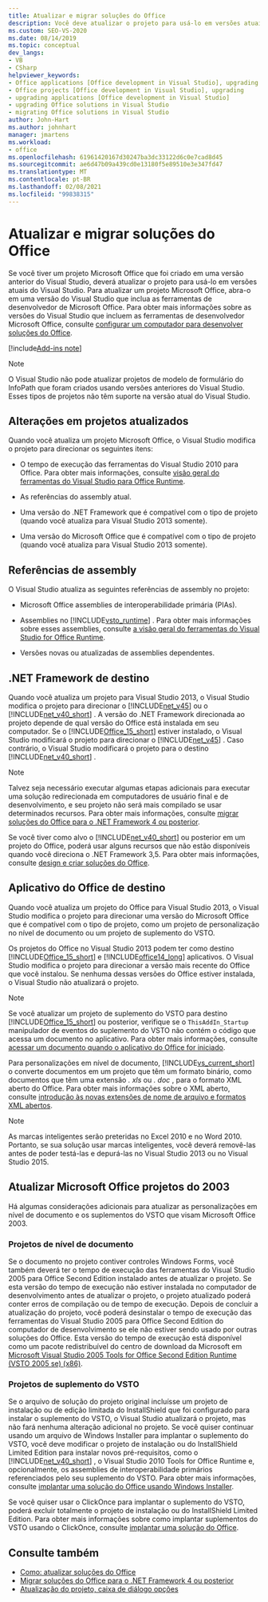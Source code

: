 ```yaml
---
title: Atualizar e migrar soluções do Office
description: Você deve atualizar o projeto para usá-lo em versões atuais do Visual Studio se tiver um projeto Offince que foi criado em uma versão anterior do Visual Studio.
ms.custom: SEO-VS-2020
ms.date: 08/14/2019
ms.topic: conceptual
dev_langs:
- VB
- CSharp
helpviewer_keywords:
- Office applications [Office development in Visual Studio], upgrading
- Office projects [Office development in Visual Studio], upgrading
- upgrading applications [Office development in Visual Studio]
- upgrading Office solutions in Visual Studio
- migrating Office solutions in Visual Studio
author: John-Hart
ms.author: johnhart
manager: jmartens
ms.workload:
- office
ms.openlocfilehash: 61961420167d30247ba3dc33122d6c0e7cad8d45
ms.sourcegitcommit: ae6d47b09a439cd0e13180f5e89510e3e347fd47
ms.translationtype: MT
ms.contentlocale: pt-BR
ms.lasthandoff: 02/08/2021
ms.locfileid: "99838315"
---
```

# <a name="upgrade-and-migrate-office-solutions"></a>Atualizar e migrar soluções do Office
  Se você tiver um projeto Microsoft Office que foi criado em uma versão anterior do Visual Studio, deverá atualizar o projeto para usá-lo em versões atuais do Visual Studio. Para atualizar um projeto Microsoft Office, abra-o em uma versão do Visual Studio que inclua as ferramentas de desenvolvedor de Microsoft Office. Para obter mais informações sobre as versões do Visual Studio que incluem as ferramentas de desenvolvedor Microsoft Office, consulte [configurar um computador para desenvolver soluções do Office](../vsto/configuring-a-computer-to-develop-office-solutions.md).

[!include[Add-ins note](includes/addinsnote.md)]

> [!NOTE]
> O Visual Studio não pode atualizar projetos de modelo de formulário do InfoPath que foram criados usando versões anteriores do Visual Studio. Esses tipos de projetos não têm suporte na versão atual do Visual Studio.

## <a name="changes-to-upgraded-projects"></a>Alterações em projetos atualizados
 Quando você atualiza um projeto Microsoft Office, o Visual Studio modifica o projeto para direcionar os seguintes itens:

- O tempo de execução das ferramentas do Visual Studio 2010 para Office. Para obter mais informações, consulte [visão geral do ferramentas do Visual Studio para Office Runtime](../vsto/visual-studio-tools-for-office-runtime-overview.md).

- As referências do assembly atual.

- Uma versão do .NET Framework que é compatível com o tipo de projeto (quando você atualiza para Visual Studio 2013 somente).

- Uma versão do Microsoft Office que é compatível com o tipo de projeto (quando você atualiza para Visual Studio 2013 somente).

## <a name="assembly-references"></a>Referências de assembly
 O Visual Studio atualiza as seguintes referências de assembly no projeto:

- Microsoft Office assemblies de interoperabilidade primária (PIAs).

- Assemblies no [!INCLUDE[vsto_runtime](../vsto/includes/vsto-runtime-md.md)] . Para obter mais informações sobre esses assemblies, consulte [a visão geral do ferramentas do Visual Studio for Office Runtime](../vsto/visual-studio-tools-for-office-runtime-overview.md).

- Versões novas ou atualizadas de assemblies dependentes.

## <a name="targeted-net-framework"></a>.NET Framework de destino
 Quando você atualiza um projeto para Visual Studio 2013, o Visual Studio modifica o projeto para direcionar o [!INCLUDE[net_v45](../vsto/includes/net-v45-md.md)] ou o [!INCLUDE[net_v40_short](../sharepoint/includes/net-v40-short-md.md)] . A versão do .NET Framework direcionada ao projeto depende de qual versão do Office está instalada em seu computador. Se o [!INCLUDE[Office_15_short](../vsto/includes/office-15-short-md.md)] estiver instalado, o Visual Studio modificará o projeto para direcionar o [!INCLUDE[net_v45](../vsto/includes/net-v45-md.md)] . Caso contrário, o Visual Studio modificará o projeto para o destino [!INCLUDE[net_v40_short](../sharepoint/includes/net-v40-short-md.md)] .

> [!NOTE]
> Talvez seja necessário executar algumas etapas adicionais para executar uma solução redirecionada em computadores de usuário final e de desenvolvimento, e seu projeto não será mais compilado se usar determinados recursos. Para obter mais informações, consulte [migrar soluções do Office para o .NET Framework 4 ou posterior](../vsto/migrating-office-solutions-to-the-dotnet-framework-4-or-later.md).

 Se você tiver como alvo o [!INCLUDE[net_v40_short](../sharepoint/includes/net-v40-short-md.md)] ou posterior em um projeto do Office, poderá usar alguns recursos que não estão disponíveis quando você direciona o .NET Framework 3,5. Para obter mais informações, consulte [design e criar soluções do Office](../vsto/designing-and-creating-office-solutions.md).

## <a name="targeted-office-application"></a>Aplicativo do Office de destino
 Quando você atualiza um projeto do Office para Visual Studio 2013, o Visual Studio modifica o projeto para direcionar uma versão do Microsoft Office que é compatível com o tipo de projeto, como um projeto de personalização no nível de documento ou um projeto de suplemento do VSTO.

 Os projetos do Office no Visual Studio 2013 podem ter como destino [!INCLUDE[Office_15_short](../vsto/includes/office-15-short-md.md)] e [!INCLUDE[office14_long](../vsto/includes/office14-long-md.md)] aplicativos. O Visual Studio modifica o projeto para direcionar a versão mais recente do Office que você instalou. Se nenhuma dessas versões do Office estiver instalada, o Visual Studio não atualizará o projeto.

> [!NOTE]
> Se você atualizar um projeto de suplemento do VSTO para destino [!INCLUDE[Office_15_short](../vsto/includes/office-15-short-md.md)] ou posterior, verifique se o `ThisAddIn_Startup` manipulador de eventos do suplemento do VSTO não contém o código que acessa um documento no aplicativo. Para obter mais informações, consulte [acessar um documento quando o aplicativo do Office for iniciado](../vsto/programming-vsto-add-ins.md#AccessingDocuments).

 Para personalizações em nível de documento, [!INCLUDE[vs_current_short](../sharepoint/includes/vs-current-short-md.md)] o converte documentos em um projeto que têm um formato binário, como documentos que têm uma extensão *. xls* ou *. doc* , para o formato XML aberto do Office. Para obter mais informações sobre o XML aberto, consulte [introdução às novas extensões de nome de arquivo e formatos XML abertos](https://support.office.com/en-nz/article/Introduction-to-new-file-name-extensions-eca81dcb-5626-4e5b-8362-524d13ae4ec1).

> [!NOTE]
> As marcas inteligentes serão preteridas no Excel 2010 e no Word 2010. Portanto, se sua solução usar marcas inteligentes, você deverá removê-las antes de poder testá-las e depurá-las no Visual Studio 2013 ou no Visual Studio 2015.

## <a name="upgrade-microsoft-office-2003-projects"></a>Atualizar Microsoft Office projetos do 2003
 Há algumas considerações adicionais para atualizar as personalizações em nível de documento e os suplementos do VSTO que visam Microsoft Office 2003.

### <a name="document-level-projects"></a>Projetos de nível de documento
 Se o documento no projeto contiver controles Windows Forms, você também deverá ter o tempo de execução das ferramentas do Visual Studio 2005 para Office Second Edition instalado antes de atualizar o projeto. Se esta versão do tempo de execução não estiver instalada no computador de desenvolvimento antes de atualizar o projeto, o projeto atualizado poderá conter erros de compilação ou de tempo de execução. Depois de concluir a atualização do projeto, você poderá desinstalar o tempo de execução das ferramentas do Visual Studio 2005 para Office Second Edition do computador de desenvolvimento se ele não estiver sendo usado por outras soluções do Office. Esta versão do tempo de execução está disponível como um pacote redistribuível do centro de download da Microsoft em [Microsoft Visual Studio 2005 Tools for Office Second Edition Runtime (VSTO 2005 se) (x86)](https://www.microsoft.com/download/details.aspx?id=2392).

### <a name="vsto-add-in-projects"></a>Projetos de suplemento do VSTO
 Se o arquivo de solução do projeto original incluísse um projeto de instalação ou de edição limitada do InstallShield que foi configurado para instalar o suplemento do VSTO, o Visual Studio atualizará o projeto, mas não fará nenhuma alteração adicional no projeto. Se você quiser continuar usando um arquivo de Windows Installer para implantar o suplemento do VSTO, você deve modificar o projeto de instalação ou do InstallShield Limited Edition para instalar novos pré-requisitos, como o [!INCLUDE[net_v40_short](../sharepoint/includes/net-v40-short-md.md)] , o Visual Studio 2010 Tools for Office Runtime e, opcionalmente, os assemblies de interoperabilidade primários referenciados pelo seu suplemento do VSTO. Para obter mais informações, consulte [implantar uma solução do Office usando Windows Installer](../vsto/deploying-a-vsto-solution-by-using-windows-installer.md).

 Se você quiser usar o ClickOnce para implantar o suplemento do VSTO, poderá excluir totalmente o projeto de instalação ou do InstallShield Limited Edition. Para obter mais informações sobre como implantar suplementos do VSTO usando o ClickOnce, consulte [implantar uma solução do Office](../vsto/deploying-an-office-solution.md).

## <a name="see-also"></a>Consulte também
- [Como: atualizar soluções do Office](/previous-versions/4bez6837(v=vs.140))
- [Migrar soluções do Office para o .NET Framework 4 ou posterior](../vsto/migrating-office-solutions-to-the-dotnet-framework-4-or-later.md)
- [Atualização do projeto, caixa de diálogo opções](../vsto/project-upgrade-options-dialog-box.md)